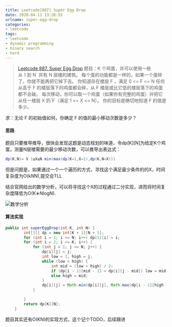```yaml
---
title: Leetcode[887] Super Egg Drop
date: 2020-04-11 13:28:55
urlname: super-egg-drop
categories:
- leetcode
tags:
- leetcode
- dynamic programming
- binary search
- hard
---
```

>[Leetcode 887. Super Egg Drop](https://leetcode.com/problems/super-egg-drop/)
题目：K 个鸡蛋，并可以使用一栋从 1 到 N  共有 N 层楼的建筑。
每个蛋的功能都是一样的，如果一个蛋碎了，你就不能再把它掉下去。
你知道存在楼层 F ，满足 0 <= F <= N 任何从高于 F 的楼层落下的鸡蛋都会碎，从 F 楼层或比它低的楼层落下的鸡蛋都不会破。
每次移动，你可以取一个鸡蛋（如果你有完整的鸡蛋）并把它从任一楼层 X 扔下（满足 1 <= X <= N）。
你的目标是确切地知道 F 的值是多少。

求：无论 F 的初始值如何，你确定 F 的值的最小移动次数是多少？
<!--more-->

#### 思路
题目只要推导推导，很快会发现这题是动态规划的味道，令dp[K][N]为给定K个鸡蛋，测量N层楼需要的最少移动次数，可以推导出表达式：
```java
dp(K,N)= V 1≤X≤N min(max(dp(K−1,X−1),dp(K,N−X)))
```

但是问题是，如果通过一个一个遍历的方式，寻找这个满足最少条件的的X，时间复杂度为O(k*N*N),提交会TLL

结合官网给出的数学分析，可以将寻找这个X的过程通过二分实现，进而将时间复杂度降低为O(K∗NlogN).

![数学分析](https://leetcode.com/problems/super-egg-drop/Figures/891/sketch.png)

#### 算法实现
```java
public int superEggDrop(int K, int N) {
        int[][] dp = new int[K + 1][N + 1];
        for (int i = 1; i <= N; i++) dp[1][i] = i;
        for (int i = 2; i <= K; i++) {
            for (int j = 1; j <= N; j++) {
                dp[i][j] = j;
                int low = 1, high = j;
                while (low < high) {
                    int mid = (low + high) / 2;
                    if (dp[i - 1][mid - 1] < dp[i][j - mid]) low = mid + 1;
                    else high = mid;
                }
                dp[i][j] = Math.min(dp[i][j], Math.max(dp[i - 1][high - 1], dp[i][j - high]) + 1);
            }

        }
        return dp[K][N];
    }
```

题目其实还有O(KN)的实现方式，这个记个TODO，后续跟进